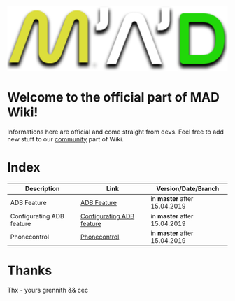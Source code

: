 ![MAD_trans_1](images/MAD_trans_1.png)

# Welcome to the official part of MAD Wiki!
Informations here are official and come straight from devs.
Feel free to add new stuff to our [community](/community) part of Wiki.

# Index


Description | Link | Version/Date/Branch
------------ | ------------- | -------------
ADB Feature | [ADB Feature](wiki/ADB-Feature.md) | in **master** after 15.04.2019
Configurating ADB feature | [Configurating ADB feature](wiki/Configurating-ADB-feature.md) | in **master** after 15.04.2019
Phonecontrol | [Phonecontrol](wiki/Phonecontrol.md) | in **master** after 15.04.2019

# Thanks
Thx - yours grennith && cec
